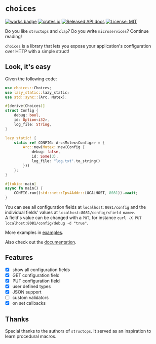 # `choices`

[![works badge](https://cdn.jsdelivr.net/gh/nikku/works-on-my-machine@v0.2.0/badge.svg)](https://github.com/nikku/works-on-my-machine)
[![crates.io](https://meritbadge.herokuapp.com/choices)](https://crates.io/crates/choices)
[![Released API docs](https://docs.rs/choices/badge.svg)](https://docs.rs/choices)
[![License: MIT](https://img.shields.io/badge/license-MIT-blue.svg)](LICENSE)

Do you like `structops` and `clap`? 
Do you write `microservices`?
Continue reading!

`choices` is a library that lets you expose your application's configuration 
over HTTP with a simple struct!

## Look, it's easy

Given the following code:

```rust
use choices::Choices;
use lazy_static::lazy_static;
use std::sync::{Arc, Mutex};

#[derive(Choices)]
struct Config {
    debug: bool,
    id: Option<i32>,
    log_file: String,
}

lazy_static! {
    static ref CONFIG: Arc<Mutex<Config>> = {
        Arc::new(Mutex::new(Config {
            debug: false,
            id: Some(3),
            log_file: "log.txt".to_string()
        }))
    };
}

#[tokio::main]
async fn main() {
    CONFIG.run((std::net::Ipv4Addr::LOCALHOST, 8081)).await;
}
```

You can see all configuration fields at `localhost:8081/config` 
and the individual fields' values at `localhost:8081/config/<field name>`.\
A field's value can be changed with a `PUT`, for instance 
`curl -X PUT localhost:8081/config/debug -d "true"`.

More examples in [examples](/examples).

Also check out the [documentation](/documentation.md).

## Features

- [x] show all configuration fields
- [x] GET configuration field
- [x] PUT configuration field
- [x] user defined types
- [x] JSON support
- [ ] custom validators
- [x] on set callbacks

## Thanks

Special thanks to the authors of `structops`. It served as an inspiration to learn procedural macros.
